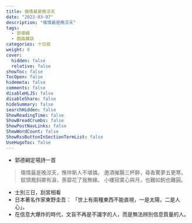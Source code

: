 ```yaml
---
title: 傷情最是晚涼天
date: "2023-03-07"
description: "傷情最是晚涼天"
tags:
  - 郭德綱
  - 戲曲雜談
categories: 十日痰
weight: 0
cover:
  hidden: false
  relative: false
showToc: false
TocOpen: false
hidemeta: false
comments: false
disableHLJS: false
disableShare: false
hideSummary: false
searchHidden: false
ShowReadingTime: false
ShowBreadCrumbs: false
ShowPostNavLinks: false
ShowWordCount: false
ShowRssButtonInSectionTermList: false
UseHugoToc: false
---
```


* 郭德綱定場詩一首
> 傷情最是晚涼天，憔悴斯人不堪憐。
> 邀酒摧腸三杯醉，尋香驚夢五更寒。
> 釵頭鳳斜卿有淚，荼靡花了我無緣。
> 小樓寂寞心與月，也難如鉤也難圓。


* 士別三日，刮宮相看
* 日本著名作家東野圭吾： 「世上有兩種東西不能直視，一是太陽，二是人心」。
* 在信息大爆炸的時代，文盲不再是不識字的人，而是無法辨別信息質量的人。
